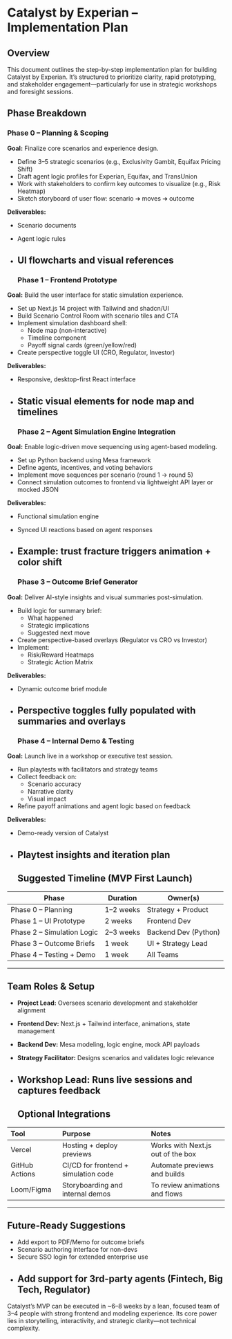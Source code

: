 # **Catalyst by Experian – Implementation Plan**

## **Overview**

This document outlines the step-by-step implementation plan for building Catalyst by Experian. It’s structured to prioritize clarity, rapid prototyping, and stakeholder engagement—particularly for use in strategic workshops and foresight sessions.

## **Phase Breakdown**

### **Phase 0 – Planning & Scoping**

**Goal:** Finalize core scenarios and experience design.

* Define 3–5 strategic scenarios (e.g., Exclusivity Gambit, Equifax Pricing Shift)  
* Draft agent logic profiles for Experian, Equifax, and TransUnion  
* Work with stakeholders to confirm key outcomes to visualize (e.g., Risk Heatmap)  
* Sketch storyboard of user flow: scenario ➔ moves ➔ outcome

**Deliverables:**

* Scenario documents  
* Agent logic rules  
* UI flowcharts and visual references  
  ---

  ### **Phase 1 – Frontend Prototype**

**Goal:** Build the user interface for static simulation experience.

* Set up Next.js 14 project with Tailwind and shadcn/UI  
* Build Scenario Control Room with scenario tiles and CTA  
* Implement simulation dashboard shell:  
  * Node map (non-interactive)  
  * Timeline component  
  * Payoff signal cards (green/yellow/red)  
* Create perspective toggle UI (CRO, Regulator, Investor)

**Deliverables:**

* Responsive, desktop-first React interface  
* Static visual elements for node map and timelines  
  ---

  ### **Phase 2 – Agent Simulation Engine Integration**

**Goal:** Enable logic-driven move sequencing using agent-based modeling.

* Set up Python backend using Mesa framework  
* Define agents, incentives, and voting behaviors  
* Implement move sequences per scenario (round 1 → round 5\)  
* Connect simulation outcomes to frontend via lightweight API layer or mocked JSON

**Deliverables:**

* Functional simulation engine  
* Synced UI reactions based on agent responses  
* Example: trust fracture triggers animation \+ color shift  
  ---

  ### **Phase 3 – Outcome Brief Generator**

**Goal:** Deliver AI-style insights and visual summaries post-simulation.

* Build logic for summary brief:  
  * What happened  
  * Strategic implications  
  * Suggested next move  
* Create perspective-based overlays (Regulator vs CRO vs Investor)  
* Implement:  
  * Risk/Reward Heatmaps  
  * Strategic Action Matrix

**Deliverables:**

* Dynamic outcome brief module  
* Perspective toggles fully populated with summaries and overlays  
  ---

  ### **Phase 4 – Internal Demo & Testing**

**Goal:** Launch live in a workshop or executive test session.

* Run playtests with facilitators and strategy teams  
* Collect feedback on:  
  * Scenario accuracy  
  * Narrative clarity  
  * Visual impact  
* Refine payoff animations and agent logic based on feedback

**Deliverables:**

* Demo-ready version of Catalyst  
* Playtest insights and iteration plan  
  ---

  ## **Suggested Timeline (MVP First Launch)**

| Phase | Duration | Owner(s) |
| ----- | ----- | ----- |
| Phase 0 – Planning | 1–2 weeks | Strategy \+ Product |
| Phase 1 – UI Prototype | 2 weeks | Frontend Dev |
| Phase 2 – Simulation Logic | 2–3 weeks | Backend Dev (Python) |
| Phase 3 – Outcome Briefs | 1 week | UI \+ Strategy Lead |
| Phase 4 – Testing \+ Demo | 1 week | All Teams |

  ---

  ## **Team Roles & Setup**

* **Project Lead:** Oversees scenario development and stakeholder alignment  
* **Frontend Dev:** Next.js \+ Tailwind interface, animations, state management  
* **Backend Dev:** Mesa modeling, logic engine, mock API payloads  
* **Strategy Facilitator:** Designs scenarios and validates logic relevance  
* **Workshop Lead:** Runs live sessions and captures feedback  
  ---

  ## **Optional Integrations**

| Tool | Purpose | Notes |
| :---- | :---- | :---- |
| Vercel | Hosting \+ deploy previews | Works with Next.js out of the box |
| GitHub Actions | CI/CD for frontend \+ simulation code | Automate previews and builds |
| Loom/Figma | Storyboarding and internal demos | To review animations and flows |

  ---

  ## **Future-Ready Suggestions**

* Add export to PDF/Memo for outcome briefs  
* Scenario authoring interface for non-devs  
* Secure SSO login for extended enterprise use  
* Add support for 3rd-party agents (Fintech, Big Tech, Regulator)  
  ---

Catalyst’s MVP can be executed in \~6–8 weeks by a lean, focused team of 3–4 people with strong frontend and modeling experience. Its core power lies in storytelling, interactivity, and strategic clarity—not technical complexity.

